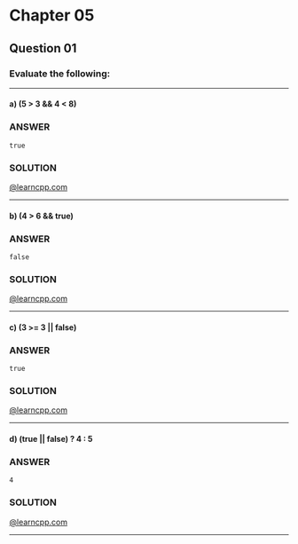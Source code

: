# Chapter 05
## Question 01

### Evaluate the following:

---

#### a) (5 > 3 && 4 < 8)

### ANSWER

`true`

### SOLUTION
[@learncpp.com](https://www.learncpp.com/cpp-tutorial/chapter-5-summary-and-quiz#cpp_solution_id_0)

---

#### b) (4 > 6 && true)

### ANSWER

`false`

### SOLUTION
[@learncpp.com](https://www.learncpp.com/cpp-tutorial/chapter-5-summary-and-quiz#cpp_solution_id_1)

---

#### c) (3 >= 3 || false)

### ANSWER

`true`

### SOLUTION
[@learncpp.com](https://www.learncpp.com/cpp-tutorial/chapter-5-summary-and-quiz#cpp_solution_id_2)

---

#### d) (true || false) ? 4 : 5

### ANSWER

`4`

### SOLUTION
[@learncpp.com](https://www.learncpp.com/cpp-tutorial/chapter-5-summary-and-quiz#cpp_solution_id_3)

---